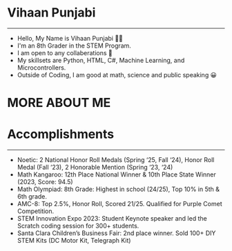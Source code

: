 # Vihaan Punjabi

______________

- Hello, My Name is Vihaan Punjabi 👋🏽
- I'm an 8th Grader in the STEM Program.
- I am open to any collaberations 🤝
- My skillsets are Python, HTML, C#, Machine Learning, and Microcontrollers. 
- Outside of Coding, I am good at math, science and public speaking 😀

#  MORE ABOUT ME

# Accomplishments

________________

- Noetic: 2 National Honor Roll Medals (Spring ‘25, Fall ‘24), Honor Roll Medal (Fall ‘23), 2 Honorable Mention (Spring ‘23,
‘24)
- Math Kangaroo: 12th Place National Winner & 10th Place State Winner (2023, Score: 94.5)
- Math Olympiad: 8th Grade: Highest in school (24/25), Top 10% in 5th & 6th grade.
- AMC-8: Top 2.5%, Honor Roll, Scored 21/25. Qualified for Purple Comet Competition.
- STEM Innovation Expo 2023: Student Keynote speaker and led the Scratch coding session for 300+ students.
- Santa Clara Children’s Business Fair: 2nd place winner. Sold 100+ DIY STEM Kits (DC Motor Kit, Telegraph Kit)
